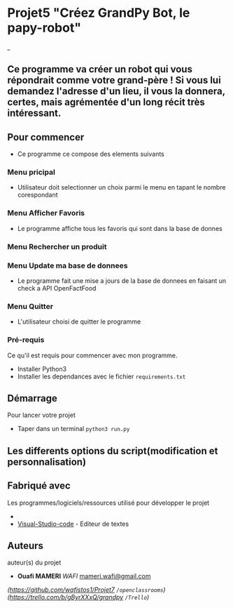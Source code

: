
#
# Projet5 "Créez GrandPy Bot, le papy-robot"
_


## Ce programme va créer un robot qui vous répondrait comme votre grand-père ! Si vous lui demandez l'adresse d'un lieu, il vous la donnera, certes, mais agrémentée d'un long récit très intéressant.

## Pour commencer
- Ce programme ce compose des elements suivants

### Menu pricipal

- Utilisateur doit selectionner un choix parmi le menu en tapant le nombre corespondant  

### Menu Afficher Favoris 

- Le programme affiche tous les favoris qui sont dans la base de donnes

### Menu Rechercher un produit



### Menu Update ma base de donnees

- Le programme fait une mise a jours de la base de donnees en faisant un check a API OpenFactFood  

### Menu Quitter
- L'utilisateur choisi de quitter le programme  

### Pré-requis

Ce qu'il est requis pour commencer avec mon programme.

- Installer Python3 
- Installer les dependances avec le fichier `requirements.txt`

## Démarrage

Pour lancer votre projet
 
- Taper dans un terminal `python3 run.py` 

## Les differents options du script(modification et personnalisation)


    

## Fabriqué avec

Les programmes/logiciels/ressources utilisé pour développer le projet


* 
* [Visual-Studio-code](https://code.visualstudio.com) - Editeur de textes


## Auteurs
auteur(s) du projet 
* **Ouafi MAMERI** _WAFI_ [mameri.wafi@gmail.com](https://github.com/wafistos1/Projet7)


_(https://github.com/wafistos1/Projet7 ``/openclassrooms``)_
_(https://trello.com/b/gByrXXxQ/grandpy ``/Trello``)_

